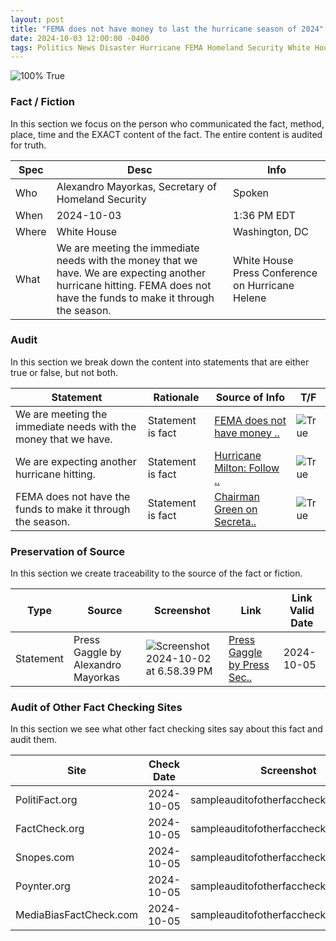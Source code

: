 ```yaml
---
layout: post
title: "FEMA does not have money to last the hurricane season of 2024"
date: 2024-10-03 12:00:00 -0400
tags: Politics News Disaster Hurricane FEMA Homeland Security White House
---
```


![100% True](/assets/images/100.jpg)

### Fact / Fiction

In this section we focus on the person who communicated the fact, method, place, time and the EXACT content of the fact. The entire content is audited for truth.

| Spec | Desc | Info | 
| ----------- | ----------- | ----------- |
| Who | Alexandro Mayorkas, Secretary of Homeland Security | Spoken | 
| When | 2024-10-03 | 1:36 PM EDT | 
| Where | White House | Washington, DC | 
| What | We are meeting the immediate needs with the money that we have. We are expecting another hurricane hitting. FEMA does not have the funds to make it through the season. | White House Press Conference on Hurricane Helene  | 

### Audit

In this section we break down the content into statements that are either true or false, but not both.

| Statement | Rationale | Source of Info | T/F | 
| ----------- | ----------- | ----------- | ----------- |
| We are meeting the immediate needs with the money that we have. | Statement is fact | [FEMA does not have money ..](https://budget.house.gov/imo/media/doc/hearing_weap-up.pdf) | ![True](/assets/images/true.png) | 
| We are expecting another hurricane hitting. | Statement is fact | [Hurricane Milton: Follow ..](https://www.commerce.gov/news/blog/2024/10/hurricane-milton-follow-advice-local-officials-and-evacuate-if-told-do-so) | ![True](/assets/images/true.png) | 
| FEMA does not have the funds to make it through the season. | Statement is fact | [Chairman Green on Secreta..](https://homeland.house.gov/2024/10/04/chairman-green-on-secretary-mayorkas-claims-about-fema-funds-biden-harris-administrations-priorities-are-completely-backwards/) | ![True](/assets/images/true.png) | 

### Preservation of Source

In this section we create traceability to the source of the fact or fiction.

| Type | Source | Screenshot | Link | Link Valid Date | 
| ----------- | ----------- | ----------- | ----------- | ----------- |
| Statement | Press Gaggle by Alexandro Mayorkas | ![Screenshot 2024-10-02 at 6.58.39 PM](/posts/images/2024-10-03-FEMA-does-not-have-money-to-last-the-hurricane-season-of-2024-Screenshot-2024-10-02-at-6.58.39-PM.jpg) | [Press Gaggle by Press Sec..](https://www.whitehouse.gov/briefing-room/press-briefings/2024/10/02/press-gaggle-by-press-secretary-karine-jean-pierre-and-secretary-of-homeland-security-alejandro-mayorkas-en-route-greenville-sc/) | 2024-10-05 | 

### Audit of Other Fact Checking Sites

In this section we see what other fact checking sites say about this fact and audit them.

| Site | Check Date | Screenshot | Explanation | Grade | 
| ----------- | ----------- | ----------- | ----------- | ----------- |
| PolitiFact.org | 2024-10-05 | sampleauditofotherfaccheckersimage.jpg | They are honest | ![Grade](/assets/images/0.png) | 
| FactCheck.org | 2024-10-05 | sampleauditofotherfaccheckersimage.jpg | They are gaslighting | ![Grade](/assets/images/3.png) | 
| Snopes.com | 2024-10-05 | sampleauditofotherfaccheckersimage.jpg | They have no opinion | ![Grade](/assets/images/1.png) | 
| Poynter.org | 2024-10-05 | sampleauditofotherfaccheckersimage.jpg | Absolute bullshit | ![Grade](/assets/images/0.png) | 
| MediaBiasFactCheck.com | 2024-10-05 | sampleauditofotherfaccheckersimage.jpg | Deceptive presentation | ![Grade](/assets/images/1.png) | 

